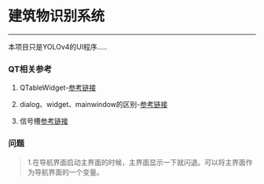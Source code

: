 #  建筑物识别系统    

------
本项目只是YOLOv4的UI程序.....


### QT相关参考
1. QTableWidget-[参考链接](https://blog.csdn.net/zhulove86/article/details/52599738?ops_request_misc=%257B%2522request%255Fid%2522%253A%2522161623152516780266265586%2522%252C%2522scm%2522%253A%252220140713.130102334..%2522%257D&request_id=161623152516780266265586&biz_id=0&utm_medium=distribute.pc_search_result.none-task-blog-2~all~sobaiduend~default-1-52599738.first_rank_v2_pc_rank_v29&utm_term=+setEditTriggers)
    
2. dialog、widget、mainwindow的区别-[参考链接](https://blog.csdn.net/weixin_44721961/article/details/88133519?utm_medium=distribute.pc_relevant.none-task-blog-BlogCommendFromMachineLearnPai2-1.control&dist_request_id=&depth_1-utm_source=distribute.pc_relevant.none-task-blog-BlogCommendFromMachineLearnPai2-1.control)

3. 信号槽[参考链接](https://blog.csdn.net/u014535666/article/details/104740772?ops_request_misc=%257B%2522request%255Fid%2522%253A%2522161633640216780274194659%2522%252C%2522scm%2522%253A%252220140713.130102334..%2522%257D&request_id=161633640216780274194659&biz_id=0&utm_medium=distribute.pc_search_result.none-task-blog-2~all~baidu_landing_v2~default-2-104740772.first_rank_v2_pc_rank_v29&utm_term=+pyqtSignal%E6%8E%A5%E6%94%B6)

### 问题
>1.在导航界面启动主界面的时候，主界面显示一下就闪退。可以将主界面作为导航界面的一个变量。





